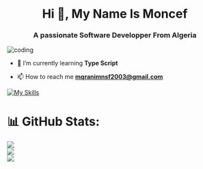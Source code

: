 <h1 align="center">Hi 👋, My Name Is Moncef</h1>
<h3 align="center">A passionate Software Developper From Algeria</h3>

<img align="center" alt="coding" src="https://camo.githubusercontent.com/a840be2e7f9df37d4172f8c1a3015d2a26797e0847ff2ec0655c39095764f61d/68747470733a2f2f692e696d6775722e636f6d2f33524c634a77362e676966">



- 🌱 I’m currently learning **Type Script**

- 📫 How to reach me **mqranimnsf2003@gmail.com**

[![My Skills](https://skillicons.dev/icons?i=js,html,css,tailwind,js,ts,nodejs,nextjs,mysql,java)](https://skillicons.dev)

# 📊 GitHub Stats:
![](https://github-readme-stats.vercel.app/api?username=MoncefDrew&theme=dark&hide_border=false&include_all_commits=false&count_private=false)<br/>
![](https://github-readme-streak-stats.herokuapp.com/?user=MoncefDrew&theme=dark&hide_border=false)<br/>
![](https://github-readme-stats.vercel.app/api/top-langs/?username=MoncefDrew&theme=dark&hide_border=false&include_all_commits=false&count_private=false&layout=compact)

<!-- Proudly created with GPRM ( https://gprm.itsvg.in ) -->
